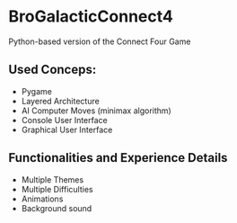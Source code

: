 # BroGalacticConnect4
Python-based version of the Connect Four Game

## Used Conceps:
  - Pygame
  - Layered Architecture
  - AI Computer Moves (minimax algorithm)
  - Console User Interface
  - Graphical User Interface
  
 ## Functionalities and Experience Details
  
  - Multiple Themes
  - Multiple Difficulties
  - Animations
  - Background sound
  
